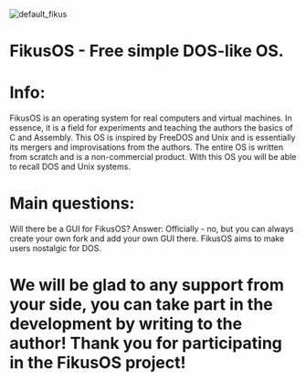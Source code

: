 ![default_fikus](https://github.com/user-attachments/assets/e59adc4a-78d3-43c1-96ce-87383a76c4a4)

# FikusOS - Free simple DOS-like OS.

# Info:

FikusOS is an operating system for real computers and virtual machines. In essence, it is a field for experiments and teaching the authors the basics of C and Assembly. This OS is inspired by FreeDOS and Unix and is essentially its mergers and improvisations from the authors. The entire OS is written from scratch and is a non-commercial product. With this OS you will be able to recall DOS and Unix systems.

# Main questions:

Will there be a GUI for FikusOS? Answer: Officially - no, but you can always create your own fork and add your own GUI there. FikusOS aims to make users nostalgic for DOS.

# We will be glad to any support from your side, you can take part in the development by writing to the author! Thank you for participating in the FikusOS project!

